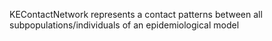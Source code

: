 KEContactNetwork represents a contact patterns between all subpopulations/individuals of an epidemiological model